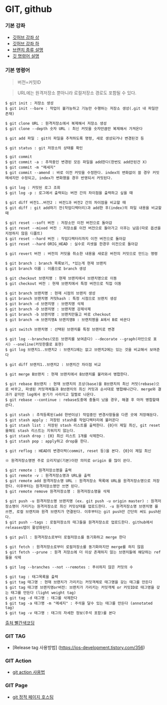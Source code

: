 # GIT, github

### 기본 강좌
* [깃허브 강좌 상](https://www.youtube.com/watch?v=FXDjmsiv8fI&t=38s)
* [깃허브 강좌 하](https://www.youtube.com/watch?v=GaKjTjwcKQo)
* [브랜치 종류 설명](https://mylko72.gitbooks.io/git/content/branch/branch_type.html)
* [깃 명령어 설명](https://youtube.com/playlist?list=PLpzDq-W37heTVW8lrWo8DVLi33BRVwICo&si=nZWDYXeqXuh0uX-P)

### 기본 명령어
> 버전=커밋ID

>URL에는 원격저장소 뿐아니라 로컬저장소 경로도 포함될 수 있다.
```console
$ git init : 저장소 생성
$ git init --bare : 작업이 불가능하고 기능만 수행하는 저장소 생성(.git 내 파일만 존재)

$ git clone URL : 원격저장소에서 복제해서 저장소 생성
$ git clone --depth 숫자 URL : 최신 커밋을 숫자만큼만 복제해서 가져온다

$ git add 파일 : git이 파일을 추적하도록 명령, 새로 생성되거나 변경된것 등

$ git status : git 저장소의 상태를 확인

$ git commit
$ git commit -a : 추적중인 변경된 모든 파일을 add한다(한번도 add안된건 X)
$ git commit -m "메세지"
$ git commit --amend : 바로 이전 커밋을 수정한다. index의 변화없이 쓸 경우 커밋메세지만 수정되고, index가 변화했을 경우 반영되서 커밋된다.

$ git log : 커밋된 로그 조회
$ git log -p : 로그에서 출력되는 버전 간의 차이점을 출력하고 싶을 때

$ git diff 버전1..버전2 : 버전1과 버전2 간의 차이점을 비교할 때
$ git diff : git add하기 전(작업디렉터리)과 add한 후(index)의 파일 내용을 비교할 때

$ git reset --soft 버전 : 저장소만 이전 버전으로 돌아감
$ git reset --mixed 버전 : 저장소를 이전 버전으로 돌아가고 이후는 남음(따로 옵션을 지정하지 않음 디폴트)
$ git reset --hard 버전 : 작업디렉터리까지 이전 버전으로 돌아감
$ git reset --hard ORIG_HEAD : 실수로 리셋을 한경우 이전으로 돌아감

$ git revert 버전 : 버전의 커밋을 취소한 내용을 새로운 버전의 커밋으로 만드는 명령

$ git branch : branch 목록보기, *있는게 현재 브랜치
$ git branch 이름 : 이름으로 branch 생성

$ git checkout 브랜치명 : 현재 브랜치에서 브랜치명으로 이동
$ git checkout 버전 : 현재 브랜치에서 특정 버전으로 직접 이동

$ git branch 브랜치명 : 현재 시점의 브랜치 생성
$ git branch 브랜치명 커밋hash : 특정 시점으로 브랜치 생성
$ git branch -d 브랜치명 : 브랜치명 삭제
$ git branch -D 브랜치명 : 브랜치명 강제삭제
$ git branch -b 브랜치명 : 브랜치만들고 바로 checkout
$ git branch -m 브랜치명A 브랜치명B : 브랜치명을 A에서 B로 바꾼다

$ git switch 브랜치명 : 선택된 브랜치를 특정 브랜치로 변경

$ git log --branches(모든 브랜치를 보여준다) --decorate --graph(라인으로 표시) --oneline(커밋한줄로 표현)
$ git log 브랜치1..브랜치2 : 브랜치1에는 없고 브랜치2에는 있는 것을 비교해서 보여준다

$ git diff 브랜치1..브랜치2 : 브랜치간 차이점 비교

$ git merge B브랜치 : 현재 브랜치에서 B브랜치를 불러와서 병합한다.

$ git rebase B브랜치 : 현재 브랜치의 조상(base)을 B브랜치의 최신 커밋(rebase)으로 바꾸고, 파생된 커밋객체들과 B브랜치의 최신 커밋과 순서대로 병합해나간다. merge와 결과가 같지만 log에서 분기가 사라지고 일렬로 나온다.
$ git rebase --continue : rebase도중에 충돌이 났을 경우, 해결 후 마저 병합할때 쓴다.

$ git stash : 추적등록된(add 한번이상) 작업중인 변경사항들을 다른 곳에 저장해둔다.
$ git stash apply : 저장된 stash를 작업디렉터리에 불러온다
$ git stash list : 저장된 stash 리스트를 출력한다. {0}이 제일 최신, git reset을해도 stash 리스트는 지워지지 않는다.
$ git stash drop : {0} 최신 리스트 1개를 삭제한다.
$ git stash pop : apply하고 drop을 한다.

$ git reflog : HEAD의 변경이력(commit, reset 등)을 본다. {0}이 제일 최신

※ 원격저장소명엔 주로 오리지널(기본)이란 의미로 origin 를 많이 쓴다.

$ git remote : 원격저장소명을 출력
$ git remote -v : 원격저장소명과 URL을 출력
$ git remote add 원격저장소명 URL : 원격저장소 목록에 URL을 원격저장소명으로 저장한다. 이후부터는 원격저장소명만 쓰면 된다.
$ git remote remove 원격저장소명 : 원격저장소명을 삭제

$ git push -u 원격저장소명 브랜치명 (ex. git push -u origin master) : 원격저장소명이 가리키는 원격저장소로 최신 커밋상태를 업로드한다. -u 원격저장소명 브랜치명 를 쓰면, 로컬 브랜치와 원격 브랜치가 연결된다. 이후부터는 git push만 간단히 써도 push된다.
$ git push --tags : 로컬저장소의 태그들을 원격저장소로 업로드한다. github에서 releases탭이 활성화된다.

$ git pull : 원격저장소로부터 로컬저장소를 동기화하고 merge 한다

$ git fetch : 원격저장소로부터 로컬저장소를 동기화하지만 merge를 하지 않음
$ git fetch --prune : 원격 저장소에 더 이상 존재하지 않는 브랜치들에 해당하는 ref 들을 삭제

$ git log --branches --not --remotes : 푸쉬하지 않은 커밋의 수

$ git tag : 태그목록을 출력
$ git tag 태그명 : 현재 브랜치가 가리키는 커밋객체로 태그명을 갖는 태그를 만든다
$ git tag 태그명 브랜치명or버전: 브랜치가 가리키는 커밋객체 or 커밋ID로 태그명을 갖는 태그를 만든다 (light weight tag)
$ git tag -d 태그명 : 태그를 삭제한다
$ git tag -a 태그명 -m "메세지" : 주석을 달수 있는 태그를 만든다 (annotated tag)
$ git tag -v 태그명 : 태그의 자세한 정보(주석 포함)를 본다
```
[출처 빨간색코딩](https://sjh836.tistory.com/31)

### GIT TAG
* [Release tag 사용방법] (https://ios-development.tistory.com/356)

### GIT Action
* [git action 사용법](https://zzsza.github.io/development/2020/06/06/github-action/)


### GIT Page
* [git 정적 페이지 호스팅](https://eunche.github.io/deploy/github_static_web_page_hosting/)
